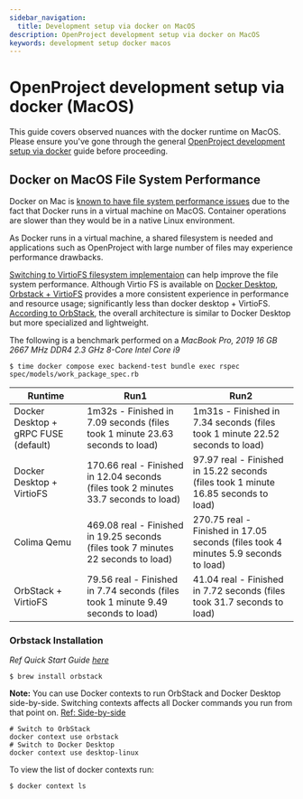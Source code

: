 ```yaml
---
sidebar_navigation:
  title: Development setup via docker on MacOS
description: OpenProject development setup via docker on MacOS
keywords: development setup docker macos
---
```


# OpenProject development setup via docker (MacOS)

This guide covers observed nuances with the docker runtime on MacOS. Please ensure you've gone through the general [OpenProject development setup via docker](../development-environment-docker) guide before proceeding.

## Docker on MacOS File System Performance

Docker on Mac is [known to have file system performance issues](https://github.com/docker/roadmap/issues/7) due to the fact that Docker runs in a virtual machine on MacOS.
Container operations are slower than they would be in a native Linux environment.

As Docker runs in a virtual machine, a shared filesystem is needed and applications such as OpenProject with large number of files may experience performance drawbacks.

[Switching to VirtioFS filesystem implementaion](https://www.docker.com/blog/speed-boost-achievement-unlocked-on-docker-desktop-4-6-for-mac/) can help improve the file system performance. Although Virtio FS is available on [Docker Desktop](https://docs.docker.com/desktop/install/mac-install/), [Orbstack + VirtioFS](https://orbstack.dev/) provides a more consistent experience in performance and resource usage; significantly less than docker desktop + VirtioFS. [According to OrbStack](https://docs.orbstack.dev/architecture#docker), the overall architecture is similar to Docker Desktop but more specialized and lightweight.

The following is a benchmark performed on a _MacBook Pro, 2019 16 GB 2667 MHz DDR4 2.3 GHz 8-Core Intel Core i9_

```shell
$ time docker compose exec backend-test bundle exec rspec spec/models/work_package_spec.rb
```

| Runtime    | Run1 | Run2|
| -------- | ------- |-------|
| Docker Desktop + gRPC FUSE (default)  | 1m32s - Finished in 7.09 seconds (files took 1 minute 23.63 seconds to load)  |  1m31s - Finished in 7.34 seconds (files took 1 minute 22.52 seconds to load)|
| Docker Desktop + VirtioFS  |  170.66 real - Finished in 12.04 seconds (files took 2 minutes 33.7 seconds to load)  | 97.97 real - Finished in 15.22 seconds (files took 1 minute 16.85 seconds to load) |
| Colima Qemu  | 469.08 real - Finished in 19.25 seconds (files took 7 minutes 22 seconds to load)     |  270.75 real - Finished in 17.05 seconds (files took 4 minutes 5.9 seconds to load) |
| OrbStack + VirtioFS  | 79.56 real - Finished in 7.74 seconds (files took 1 minute 9.49 seconds to load)    | 41.04 real - Finished in 7.72 seconds (files took 31.7 seconds to load) |

### Orbstack Installation

_Ref Quick Start Guide [here](https://docs.orbstack.dev/quick-start)_

```shell
$ brew install orbstack
```

**Note:** You can use Docker contexts to run OrbStack and Docker Desktop side-by-side. Switching contexts affects all Docker commands you run from that point on. [Ref: Side-by-side](https://docs.orbstack.dev/install#reverting)

```shell
# Switch to OrbStack
docker context use orbstack
# Switch to Docker Desktop
docker context use desktop-linux
```

To view the list of docker contexts run:

```shell
$ docker context ls
```
